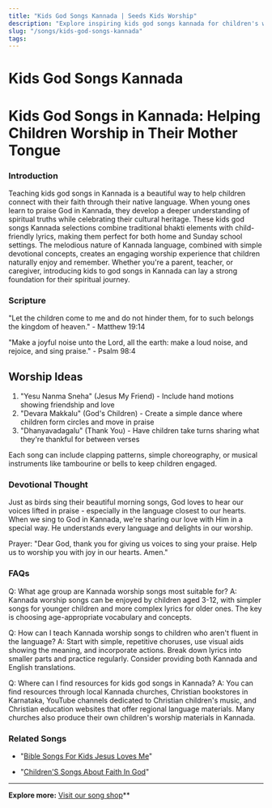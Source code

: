 ```yaml
---
title: "Kids God Songs Kannada | Seeds Kids Worship"
description: "Explore inspiring kids god songs kannada for children's worship and faith development. Biblical music resources for families and ministry."
slug: "/songs/kids-god-songs-kannada"
tags:
---
```


# Kids God Songs Kannada

# Kids God Songs in Kannada: Helping Children Worship in Their Mother Tongue

### Introduction
Teaching kids god songs in Kannada is a beautiful way to help children connect with their faith through their native language. When young ones learn to praise God in Kannada, they develop a deeper understanding of spiritual truths while celebrating their cultural heritage. These kids god songs Kannada selections combine traditional bhakti elements with child-friendly lyrics, making them perfect for both home and Sunday school settings. The melodious nature of Kannada language, combined with simple devotional concepts, creates an engaging worship experience that children naturally enjoy and remember. Whether you're a parent, teacher, or caregiver, introducing kids to god songs in Kannada can lay a strong foundation for their spiritual journey.

### Scripture
"Let the children come to me and do not hinder them, for to such belongs the kingdom of heaven." - Matthew 19:14

"Make a joyful noise unto the Lord, all the earth: make a loud noise, and rejoice, and sing praise." - Psalm 98:4

## Worship Ideas
1. "Yesu Nanma Sneha" (Jesus My Friend) - Include hand motions showing friendship and love
2. "Devara Makkalu" (God's Children) - Create a simple dance where children form circles and move in praise
3. "Dhanyavadagalu" (Thank You) - Have children take turns sharing what they're thankful for between verses

Each song can include clapping patterns, simple choreography, or musical instruments like tambourine or bells to keep children engaged.

### Devotional Thought
Just as birds sing their beautiful morning songs, God loves to hear our voices lifted in praise - especially in the language closest to our hearts. When we sing to God in Kannada, we're sharing our love with Him in a special way. He understands every language and delights in our worship.

Prayer: "Dear God, thank you for giving us voices to sing your praise. Help us to worship you with joy in our hearts. Amen."

### FAQs

Q: What age group are Kannada worship songs most suitable for?
A: Kannada worship songs can be enjoyed by children aged 3-12, with simpler songs for younger children and more complex lyrics for older ones. The key is choosing age-appropriate vocabulary and concepts.

Q: How can I teach Kannada worship songs to children who aren't fluent in the language?
A: Start with simple, repetitive choruses, use visual aids showing the meaning, and incorporate actions. Break down lyrics into smaller parts and practice regularly. Consider providing both Kannada and English translations.

Q: Where can I find resources for kids god songs in Kannada?
A: You can find resources through local Kannada churches, Christian bookstores in Karnataka, YouTube channels dedicated to Christian children's music, and Christian education websites that offer regional language materials. Many churches also produce their own children's worship materials in Kannada.

### Related Songs

- "[Bible Songs For Kids Jesus Loves Me](/songs/bible-songs-for-kids-jesus-loves-me/)"

- "[Children'S Songs About Faith In God](/songs/children-s-songs-about-faith-in-god/)"

---

**Explore more:** [Visit our song shop](https://seedskidsworship.com/shop)**

<!-- Schema Markup -->
<script type="application/ld+json">
{
  "@context": "https://schema.org",
  "@type": "MusicRecording",
  "name": "Kids God Songs Kannada",
  "byArtist": {
    "@type": "MusicGroup",
    "name": "Seeds Kids Worship"
  },
  "isFamilyFriendly": true,
  "url": "https://seedskidsworship.com/songs/kids-god-songs-kannada/"
}
</script>